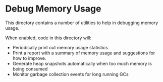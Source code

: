 # Debug Memory Usage

This directory contains a number of utilities to help in debugging
memory usage.

When enabled, code in this directory will:

- Periodically print out memory usage statistics
- Print a report with a summary of memory usage and suggestions for how to
  improve.
- Generate heap snapshots automatically when too much memory is being consumed
- Monitor garbage collection events for long running GCs
